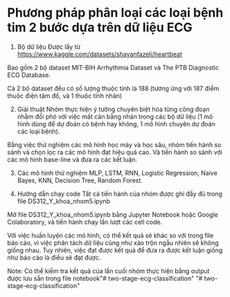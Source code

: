 
# Phương pháp phân loại các loại bệnh tim 2 bước dựa trên dữ liệu ECG

1. Bộ dữ liệu
Được lấy từ https://www.kaggle.com/datasets/shayanfazeli/heartbeat

Bao gồm 2 bộ dataset MIT-BIH Arrhythmia Dataset và The PTB
Diagnostic ECG Database.

Cả 2 bộ dataset đều có số lượng thuộc tính là 188 (tương ứng với 187 điểm thuộc điện tâm đồ, và 1 thuộc tính nhãn)

2. Giải thuật
Nhóm thực hiện ý tưởng chuyên biệt hóa từng công đoạn nhằm đối phó với việc mất cân bằng nhãn trong các bộ dữ liệu (1 mô hình dùng để dự đoán có bệnh hay không, 1 mô hình chuyên dự đoán các loại bệnh).

Bằng việc thử nghiệm các mô hình học máy và học sâu, nhóm tiến hành so sánh và chọn lọc ra các mô hình đạt hiệu quả cao. Và tiến hành so sánh với các mô hình base-line và đưa ra các kết luận.

3. Các mô hình thử nghiệm
MLP, LSTM, RNN, Logistic Regression, Naive Bayes, KNN, Decision Tree, Random Forest.

4. Hướng dẫn chạy code
Tất cả tiến hành của nhóm được ghi đầy đủ trong file DS312_Y_khoa_nhom5.ipynb

Mở file DS312_Y_khoa_nhom5.ipynb bằng Jupyter Notebook hoặc Google Colaboratory, và tiến hành chạy lần lượt các cell code.

Với việc huấn luyện các mô hình, có thể kết quả sẽ khác so với trong file báo cáo, vì việc phân tách dữ liệu cũng như xáo trộn ngẫu nhiên sẽ không giống nhau. Tuy nhiên, việc đạt được kết quả để đưa ra được kết luận giống như báo cáo là điều sẽ đạt được.

Note: Có thể kiểm tra kết quả của lần cuối nhóm thực hiện bằng output được lưu sẵn trong file notebook"# two-stage-ecg-classification" 
"# two-stage-ecg-classification" 
